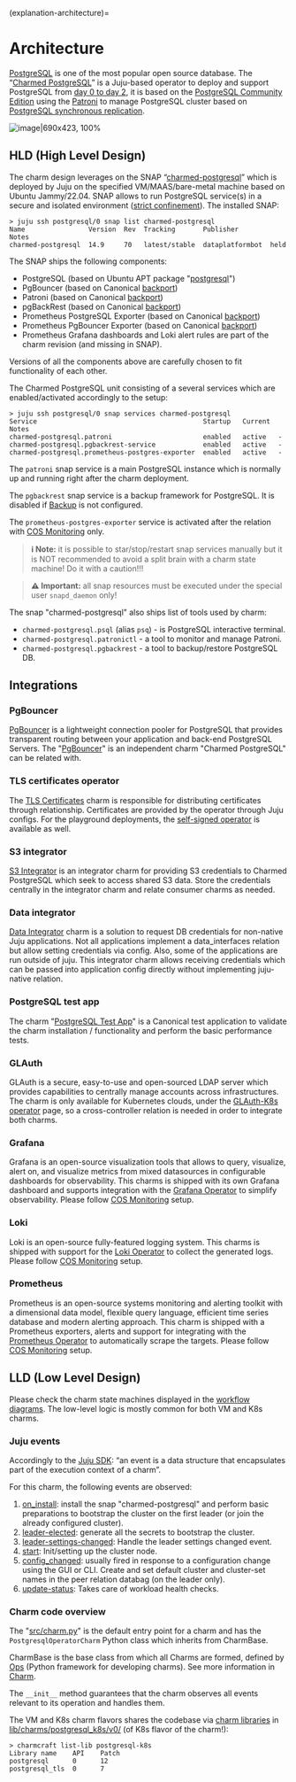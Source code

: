 (explanation-architecture)=

# Architecture

[PostgreSQL](https://www.postgresql.org/) is one of the most popular open source database. The “[Charmed PostgreSQL](https://charmhub.io/postgresql)” is a Juju-based operator to deploy and support PostgreSQL from [day 0 to day 2](https://codilime.com/blog/day-0-day-1-day-2-the-software-lifecycle-in-the-cloud-age/), it is based on the [PostgreSQL Community Edition](https://www.postgresql.org/community/) using the [Patroni](https://github.com/zalando/patroni) to manage PostgreSQL cluster based on [PostgreSQL synchronous replication](https://patroni.readthedocs.io/en/latest/replication_modes.html#postgresql-synchronous-replication).

![image|690x423, 100%](upload://fqMd5JlHeegw0PlUjhWKRu858Nc.png)

<a name="hld"></a>
## HLD (High Level Design)

The charm design leverages on the SNAP “[charmed-postgresql](https://snapcraft.io/charmed-postgresql)” which is deployed by Juju on the specified VM/MAAS/bare-metal machine based on Ubuntu Jammy/22.04. SNAP allows to run PostgreSQL service(s) in a secure and isolated environment ([strict confinement](https://ubuntu.com/blog/demystifying-snap-confinement)). The installed SNAP:
```
> juju ssh postgresql/0 snap list charmed-postgresql
Name                Version  Rev  Tracking       Publisher        Notes
charmed-postgresql  14.9     70   latest/stable  dataplatformbot  held
```

The SNAP ships the following components:

* PostgreSQL (based on Ubuntu APT package "[postgresql](https://packages.ubuntu.com/jammy/postgresql)") 
* PgBouncer  (based on Canonical [backport](https://launchpad.net/~data-platform/+archive/ubuntu/pgbouncer))
* Patroni (based on Canonical [backport](https://launchpad.net/~data-platform/+archive/ubuntu/patroni))
* pgBackRest (based on Canonical  [backport](https://launchpad.net/~data-platform/+archive/ubuntu/pgbackrest))
* Prometheus PostgreSQL Exporter (based on Canonical [backport](https://launchpad.net/~data-platform/+archive/ubuntu/postgres-exporter))
* Prometheus PgBouncer Exporter (based on Canonical [backport](https://launchpad.net/~data-platform/+archive/ubuntu/pgbouncer-exporter))
* Prometheus Grafana dashboards and Loki alert rules are part of the charm revision (and missing in SNAP).

Versions of all the components above are carefully chosen to fit functionality of each other.

The Charmed PostgreSQL unit consisting of a several services which are enabled/activated accordingly to the setup: 

```
> juju ssh postgresql/0 snap services charmed-postgresql
Service                                          Startup   Current  Notes
charmed-postgresql.patroni                       enabled   active   -
charmed-postgresql.pgbackrest-service            enabled   active   -
charmed-postgresql.prometheus-postgres-exporter  enabled   active   -

```

The `patroni` snap service is a main PostgreSQL instance which is normally up and running right after the charm deployment.

The `pgbackrest` snap service is a backup framework for PostgreSQL. It is disabled if [Backup](/how-to-guides/back-up-and-restore/create-a-backup) is not configured.

The `prometheus-postgres-exporter` service is activated after the relation with [COS Monitoring](/how-to-guides/monitoring-cos/enable-monitoring) only.

> **:information_source: Note:** it is possible to star/stop/restart snap services manually but it is NOT recommended to avoid a split brain with a charm state machine! Do it with a caution!!!

> **:warning: Important:** all snap resources must be executed under the special user `snapd_daemon` only!

The snap "charmed-postgresql" also ships list of tools used by charm:
* `charmed-postgresql.psql` (alias `psq`) - is PostgreSQL interactive terminal.
* `charmed-postgresql.patronictl` - a tool to monitor and manage Patroni.
* `charmed-postgresql.pgbackrest` - a tool to backup/restore PostgreSQL DB.

<a name="integrations"></a>
## Integrations

### PgBouncer

[PgBouncer](http://www.pgbouncer.org/) is a lightweight connection pooler for PostgreSQL that provides transparent routing between your application and back-end PostgreSQL Servers. The "[PgBouncer](https://charmhub.io/pgbouncer)" is an independent charm "Charmed PostgreSQL" can be related with.

### TLS certificates operator

The [TLS Certificates](https://charmhub.io/tls-certificates-operator) charm is responsible for distributing certificates through relationship. Certificates are provided by the operator through Juju configs. For the playground deployments, the [self-signed operator](https://charmhub.io/self-signed-certificates) is available as well.

### S3 integrator

[S3 Integrator](https://charmhub.io/s3-integrator) is an integrator charm for providing S3 credentials to Charmed PostgreSQL which seek to access shared S3 data. Store the credentials centrally in the integrator charm and relate consumer charms as needed.

### Data integrator

[Data Integrator](https://charmhub.io/data-integrator) charm is a solution to request DB credentials for non-native Juju applications. Not all applications implement a data_interfaces relation but allow setting credentials via config. Also, some of the applications are run outside of juju. This integrator charm allows receiving credentials which can be passed into application config directly without implementing juju-native relation.

### PostgreSQL test app

The charm "[PostgreSQL Test App](https://charmhub.io/postgresql-test-app)" is a Canonical test application to validate the charm installation / functionality and perform the basic performance tests.

### GLAuth

GLAuth is a secure, easy-to-use and open-sourced LDAP server which provides capabilities to centrally manage accounts across infrastructures. The charm is only available for Kubernetes clouds, under the [GLAuth-K8s operator](https://charmhub.io/glauth-k8s) page, so a cross-controller relation is needed in order to integrate both charms.

### Grafana

Grafana is an open-source visualization tools that allows to query, visualize, alert on, and visualize metrics from mixed datasources in configurable dashboards for observability. This charms is shipped with its own Grafana dashboard and supports integration with the [Grafana Operator](https://charmhub.io/grafana-k8s) to simplify observability. Please follow [COS Monitoring](/how-to-guides/monitoring-cos/enable-monitoring) setup.

### Loki

Loki is an open-source fully-featured logging system. This charms is shipped with support for the [Loki Operator](https://charmhub.io/loki-k8s) to collect the generated logs. Please follow [COS Monitoring](/how-to-guides/monitoring-cos/enable-monitoring) setup.

### Prometheus

Prometheus is an open-source systems monitoring and alerting toolkit with a dimensional data model, flexible query language, efficient time series database and modern alerting approach. This charm is shipped with a Prometheus exporters, alerts and support for integrating with the [Prometheus Operator](https://charmhub.io/prometheus-k8s) to automatically scrape the targets. Please follow [COS Monitoring](/how-to-guides/monitoring-cos/enable-monitoring) setup.

## LLD (Low Level Design)

Please check the charm state machines displayed in the [workflow diagrams](https://discourse.charmhub.io/t/charmed-postgresql-k8s-explanations-charm-flowcharts/9305). The low-level logic is mostly common for both VM and K8s charms.

<!--- TODO: Describe all possible installations? Cross-model/controller? --->

### Juju events

Accordingly to the [Juju SDK](https://juju.is/docs/sdk/event): “an event is a data structure that encapsulates part of the execution context of a charm”.

For this charm, the following events are observed:

1. [on_install](https://juju.is/docs/sdk/install-event): install the snap "charmed-postgresql" and perform basic preparations to bootstrap the cluster on the first leader (or join the already configured cluster). 
2. [leader-elected](https://juju.is/docs/sdk/leader-elected-event): generate all the secrets to bootstrap the cluster.
3. [leader-settings-changed](https://juju.is/docs/sdk/leader-settings-changed-event): Handle the leader settings changed event.
4. [start](https://juju.is/docs/sdk/start-event): Init/setting up the cluster node.
5. [config_changed](https://juju.is/docs/sdk/config-changed-event): usually fired in response to a configuration change using the GUI or CLI. Create and set default cluster and cluster-set names in the peer relation databag (on the leader only).
6. [update-status](https://juju.is/docs/sdk/update-status-event): Takes care of workload health checks.
<!--- 7. database_storage_detaching: TODO: ops? event?
8. TODO: any other events?
--->

### Charm code overview

The "[src/charm.py](https://github.com/canonical/postgresql-operator/blob/main/src/charm.py)" is the default entry point for a charm and has the `PostgresqlOperatorCharm` Python class which inherits from CharmBase.

CharmBase is the base class from which all Charms are formed, defined by [Ops](https://juju.is/docs/sdk/ops) (Python framework for developing charms). See more information in [Charm](https://juju.is/docs/sdk/constructs#charm).

The `__init__` method guarantees that the charm observes all events relevant to its operation and handles them.

The VM and K8s charm flavors shares the codebase via [charm libraries](https://juju.is/docs/sdk/libraries) in [lib/charms/postgresql_k8s/v0/](https://github.com/canonical/postgresql-k8s-operator/blob/main/lib/charms/postgresql_k8s/v0/postgresql.py) (of K8s flavor of the charm!):
```
> charmcraft list-lib postgresql-k8s                                                                                                                                                                                                               
Library name    API    Patch                                                                                                                                                                                                                          
postgresql      0      12                                                                                                                                                                                                                             
postgresql_tls  0      7                                  
```

